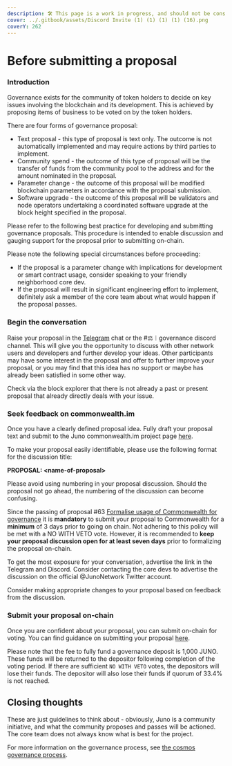 ```yaml
---
description: 🛠 This page is a work in progress, and should not be considered canon 🛠
cover: ../.gitbook/assets/Discord Invite (1) (1) (1) (1) (16).png
coverY: 262
---
```


# Before submitting a proposal

### Introduction

Governance exists for the community of token holders to decide on key issues involving the blockchain and its development. This is achieved by proposing items of business to be voted on by the token holders.

There are four forms of governance proposal:

* Text proposal - this type of proposal is text only. The outcome is not automatically implemented and may require actions by third parties to implement.
* Community spend - the outcome of this type of proposal will be the transfer of funds from the community pool to the address and for the amount nominated in the proposal.
* Parameter change - the outcome of this proposal will be modified blockchain parameters in accordance with the proposal submission.
* Software upgrade - the outcome of this proposal will be validators and node operators undertaking a coordinated software upgrade at the block height specified in the proposal.

Please refer to the following best practice for developing and submitting governance proposals. This procedure is intended to enable discussion and gauging support for the proposal prior to submitting on-chain.

Please note the following special circumstances before proceeding:

* If the proposal is a parameter change with implications for development or smart contract usage, consider speaking to your friendly neighborhood core dev.
* If the proposal will result in significant engineering effort to implement, definitely ask a member of the core team about what would happen if the proposal passes.

### Begin the conversation

Raise your proposal in the [Telegram](https://t.me/JunoNetwork) chat or the #⚖︱governance discord channel. This will give you the opportunity to discuss with other network users and developers and further develop your ideas. Other participants may have some interest in the proposal and offer to further improve your proposal, or you may find that this idea has no support or maybe has already been satisfied in some other way.

Check via the block explorer that there is not already a past or present proposal that already directly deals with your issue.

### Seek feedback on commonwealth.im

Once you have a clearly defined proposal idea. Fully draft your proposal text and submit to the Juno commonwealth.im project page [here](https://commonwealth.im/juno).

To make your proposal easily identifiable, please use the following format for the discussion title:

**PROPOSAL: \<name-of-proposal>**

Please avoid using numbering in your proposal discussion. Should the proposal not go ahead, the numbering of the discussion can become confusing.

Since the passing of proposal #63 [Formalise usage of Commonwealth for governance](https://www.mintscan.io/juno/proposals/63) it is **mandatory** to submit your proposal to Commonwealth for a **minimum** of 3 days prior to going on chain. Not adhering to this policy will be met with a NO WITH VETO vote. However, it is recommended to **keep your proposal discussion open for at least seven days** prior to formalizing the proposal on-chain.

To get the most exposure for your conversation, advertise the link in the Telegram and Discord. Consider contacting the core devs to advertise the discussion on the official @JunoNetwork Twitter account.

Consider making appropriate changes to your proposal based on feedback from the discussion.

### Submit your proposal on-chain

Once you are confident about your proposal, you can submit on-chain for voting. You can find guidance on submitting your proposal [here](submitting-a-proposal-cli/).

Please note that the fee to fully fund a governance deposit is 1,000 JUNO. These funds will be returned to the depositor following completion of the voting period. If there are sufficient `NO WITH VETO` votes, the depositors will lose their funds. The depositor will also lose their funds if quorum of 33.4% is not reached.

## Closing thoughts

These are just guidelines to think about - obviously, Juno is a community initiative, and what the community proposes and passes will be actioned. The core team does not always know what is best for the project.

For more information on the governance process, see [the cosmos governance process](https://hub.cosmos.network/main/governance/process.html).
